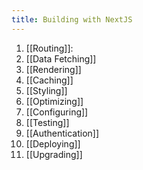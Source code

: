```yaml
---
title: Building with NextJS
---
```

1. [[Routing]]: 
2. [[Data Fetching]]
3. [[Rendering]]
4. [[Caching]]
5. [[Styling]]
6. [[Optimizing]]
7. [[Configuring]]
8. [[Testing]]
9. [[Authentication]]
10. [[Deploying]]
11. [[Upgrading]]